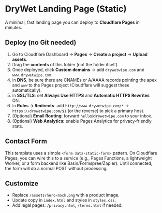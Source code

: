 # DryWet Landing Page (Static)

A minimal, fast landing page you can deploy to **Cloudflare Pages** in minutes.

## Deploy (no Git needed)

1. Go to Cloudflare Dashboard → **Pages** → **Create a project** → **Upload assets**.
2. Drag the **contents** of this folder (not the folder itself).
3. Once deployed, click **Custom domains** → add `drywetwipe.com` and `www.drywetwipe.com`.
4. In **DNS**, be sure there are CNAMEs or A/AAAA records pointing the apex and `www` to the Pages project (Cloudflare will suggest these automatically).
5. In **SSL/TLS**: set **Always Use HTTPS** and **Automatic HTTPS Rewrites** ON.
6. In **Rules → Redirects**: add `http://www.drywetwipe.com/*` → `https://drywetwipe.com/$1` (or the reverse) to pick a primary host.
7. (Optional) **Email Routing**: forward `hello@drywetwipe.com` to your inbox.
8. (Optional) **Web Analytics**: enable Pages Analytics for privacy‑friendly stats.

## Contact Form

This template uses a simple `<form data-static-form>` pattern. On Cloudflare Pages, you can wire this to a service (e.g., Pages Functions, a lightweight Worker, or a form backend like Basin/Formspree/Zapier). Until connected, the form will do a normal POST without processing.

## Customize

- Replace `/assets/hero-mock.png` with a product image.
- Update copy in `index.html` and styles in `styles.css`.
- Add legal pages: `/privacy.html`, `/terms.html` if needed.
